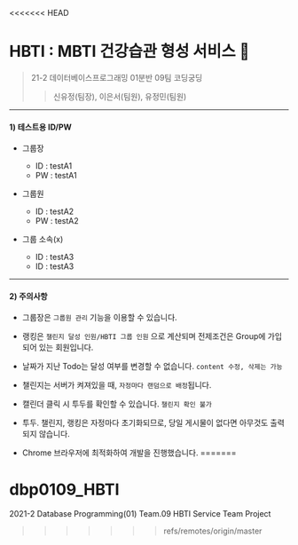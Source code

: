 <<<<<<< HEAD
# **HBTI** : MBTI 건강습관 형성 서비스 :running:
> 21-2 데이터베이스프로그래밍 01분반 09팀 코딩궁딩
>> 신유정(팀장), 이은서(팀원), 유정민(팀원)

---

#### 1) 테스트용 ID/PW
- 그룹장 

	- ID : testA1
	- PW : testA1
- 그룹원 

	- ID : testA2
	- PW : testA2
- 그룹 소속(x)

	- ID : testA3
	- ID : testA3

--- 
#### 2) 주의사항
- 그룹장은 ```그룹원 관리``` 기능을 이용할 수 있습니다.

- 랭킹은 ```챌린지 달성 인원/HBTI 그룹 인원``` 으로 계산되며 전제조건은  Group에 가입되어 있는 회원입니다.

- 날짜가 지난 Todo는 달성 여부를 변경할 수 없습니다. ```content 수정, 삭제는 가능```

- 챌린지는 서버가 켜져있을 때, ```자정마다 랜덤으로 배정```됩니다.

- 캘린더 클릭 시 투두를 확인할 수 있습니다. ```챌린지 확인 불가```

- 투두. 챌린지, 랭킹은 자정마다 초기화되므로, 당일 게시물이 없다면 아무것도 출력되지 않습니다.

- Chrome 브라우저에 최적화하여 개발을 진행했습니다.
=======
# dbp0109_HBTI
2021-2 Database Programming(01) Team.09 HBTI Service Team Project 
>>>>>>> refs/remotes/origin/master

